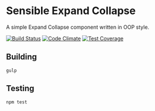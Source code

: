 # Sensible Expand Collapse

A simple Expand Collapse component written in OOP style.

[![Build Status](https://travis-ci.org/justingeeslin/every.svg?branch=master)](https://travis-ci.org/justingeeslin/every) [![Code Climate](https://codeclimate.com/github/justingeeslin/every/badges/gpa.svg)](https://codeclimate.com/github/justingeeslin/every) [![Test Coverage](https://codeclimate.com/github/justingeeslin/every/badges/coverage.svg)](https://codeclimate.com/github/justingeeslin/every/coverage)


## Building
`gulp`

## Testing
`npm test`
